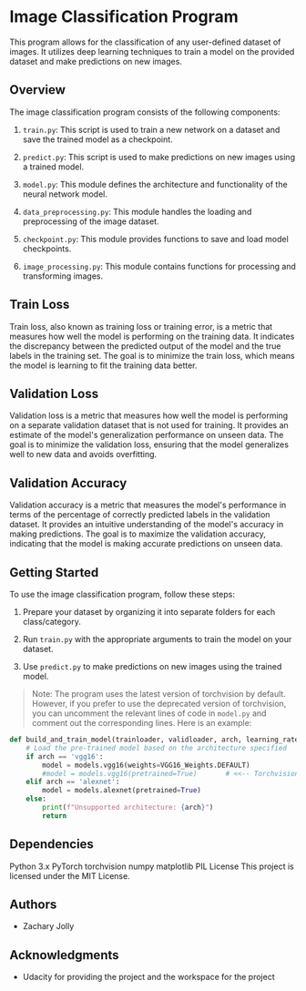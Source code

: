 # Image Classification Program

This program allows for the classification of any user-defined dataset of images. It utilizes deep learning techniques to train a model on the provided dataset and make predictions on new images.

## Overview

The image classification program consists of the following components:

1. `train.py`: This script is used to train a new network on a dataset and save the trained model as a checkpoint.

2. `predict.py`: This script is used to make predictions on new images using a trained model.

3. `model.py`: This module defines the architecture and functionality of the neural network model.

4. `data_preprocessing.py`: This module handles the loading and preprocessing of the image dataset.

5. `checkpoint.py`: This module provides functions to save and load model checkpoints.

6. `image_processing.py`: This module contains functions for processing and transforming images.

## Train Loss

Train loss, also known as training loss or training error, is a metric that measures how well the model is performing on the training data. It indicates the discrepancy between the predicted output of the model and the true labels in the training set. The goal is to minimize the train loss, which means the model is learning to fit the training data better.

## Validation Loss

Validation loss is a metric that measures how well the model is performing on a separate validation dataset that is not used for training. It provides an estimate of the model's generalization performance on unseen data. The goal is to minimize the validation loss, ensuring that the model generalizes well to new data and avoids overfitting.

## Validation Accuracy

Validation accuracy is a metric that measures the model's performance in terms of the percentage of correctly predicted labels in the validation dataset. It provides an intuitive understanding of the model's accuracy in making predictions. The goal is to maximize the validation accuracy, indicating that the model is making accurate predictions on unseen data.

## Getting Started

To use the image classification program, follow these steps:

1. Prepare your dataset by organizing it into separate folders for each class/category.

2. Run `train.py` with the appropriate arguments to train the model on your dataset.

3. Use `predict.py` to make predictions on new images using the trained model.

> Note: The program uses the latest version of torchvision by default. However, if you prefer to use the deprecated version of torchvision, you can uncomment the relevant lines of code in `model.py` and comment out the corresponding lines. Here is an example:

```python
def build_and_train_model(trainloader, validloader, arch, learning_rate, hidden_units, epochs, gpu):
    # Load the pre-trained model based on the architecture specified
    if arch == 'vgg16':
        model = models.vgg16(weights=VGG16_Weights.DEFAULT)
        #model = models.vgg16(pretrained=True)       # <<-- Torchvision depreciating version dependent
    elif arch == 'alexnet':
        model = models.alexnet(pretrained=True)
    else:
        print(f"Unsupported architecture: {arch}")
        return
```


## Dependencies
Python 3.x
PyTorch
torchvision
numpy
matplotlib
PIL
License
This project is licensed under the MIT License.

## Authors

- Zachary Jolly

## Acknowledgments

- Udacity for providing the project and the workspace for the project
